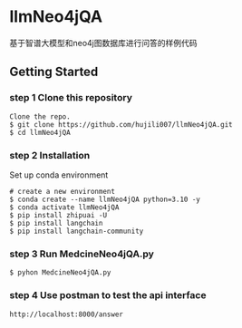 # llmNeo4jQA

基于智谱大模型和neo4j图数据库进行问答的样例代码

## Getting Started

### step 1 Clone this repository

```
Clone the repo.
$ git clone https://github.com/hujili007/llmNeo4jQA.git
$ cd llmNeo4jQA
```

### step 2 Installation

Set up conda environment

```
# create a new environment
$ conda create --name llmNeo4jQA python=3.10 -y
$ conda activate llmNeo4jQA
$ pip install zhipuai -U
$ pip install langchain
$ pip install langchain-community
```

### step 3 Run MedcineNeo4jQA.py

```
$ pyhon MedcineNeo4jQA.py
```

### step 4 Use postman to test the api interface

```
http://localhost:8000/answer
```

